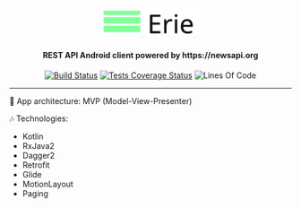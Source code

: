 <h1 align="center"><img width="35%" src="./art/logo.svg" /></h1>
<h4 align="center">REST API Android client powered by https://newsapi.org</h4>

<p align="center">
  <a href="https://travis-ci.com/letelete/erie">
    <img src="https://travis-ci.com/letelete/erie.svg?token=Sq94Sw2fJM9sbngYim6y&branch=master"
      alt="Build Status"></a>
  <a href="https://codecov.io/gh/letelete/erie">
    <img src="https://codecov.io/gh/letelete/erie/branch/master/graph/badge.svg"
      alt="Tests Coverage Status"></a>
  <img src="https://tokei.rs/b1/github/letelete/erie?category=code"
      alt="Lines Of Code"></a>
</p>

---

🎵  App architecture: MVP (Model-View-Presenter)

🎶 Technologies:

* Kotlin
* RxJava2
* Dagger2
* Retrofit
* Glide
* MotionLayout
* Paging
